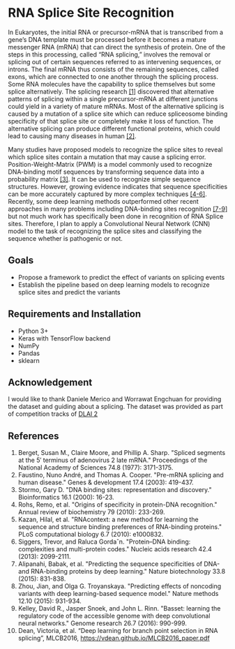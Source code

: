 # RNA Splice Site Recognition

   In Eukaryotes, the initial RNA or precursor-mRNA that is transcribed from a gene’s DNA template must be processed before it becomes a mature messenger RNA (mRNA) that can direct the synthesis of protein. One of the steps in this processing, called “RNA splicing,” involves the removal or splicing out of certain sequences referred to as intervening sequences, or introns. The final mRNA thus consists of the remaining sequences, called exons, which are connected to one another through the splicing process. Some RNA molecules have the capability to splice themselves but some splice alternatively. The splicing research [[1]](#references) discovered that alternative patterns of splicing within a single precursor-mRNA at different junctions could yield in a variety of mature mRNAs. Most of the alternative splicing is caused by a mutation of a splice site which can reduce spliceosome binding specificity of that splice site or completely make it loss of function. The alternative splicing can produce different functional proteins, which could lead to causing many diseases in human [[2]](#references). 

   Many studies have proposed models to recognize the splice sites to reveal which splice sites contain a mutation that may cause a splicing error. Position-Weight-Matrix (PWM) is a model commonly used to recognize DNA-binding motif sequences by transforming sequence data into a probability matrix [[3]](#references). It can be used to recognize simple sequence structures. However, growing evidence indicates that sequence specificities can be more accurately captured by more complex techniques [[4-6]](#references). Recently, some deep learning methods outperformed other recent approaches in many problems including DNA-binding sites recognition [[7-9]](#references) but not much work has specifically been done in recognition of RNA Splice sites. Therefore, I plan to apply a Convolutional Neural Network (CNN) model to the task of recognizing the splice sites and classifying the sequence whether is pathogenic or not.

## Goals
- Propose a framework to predict the effect of variants on splicing events
- Establish the pipeline based on deep learning models to recognize splice sites and predict the variants

## Requirements and Installation
- Python 3+
- Keras with TensorFlow backend
- NumPy
- Pandas
- sklearn

## Acknowledgement
I would like to thank Daniele Merico and Worrawat Engchuan for providing the dataset and guiding about a splicing. The dataset was provided as part of competition tracks of [DLAI 2](https://deeplearningandaiwinterschool.github.io/)

## References
1. Berget, Susan M., Claire Moore, and Phillip A. Sharp. "Spliced segments at the 5′ terminus of adenovirus 2 late mRNA." Proceedings of the National Academy of Sciences 74.8 (1977): 3171-3175.
2. Faustino, Nuno André, and Thomas A. Cooper. "Pre-mRNA splicing and human disease." Genes & development 17.4 (2003): 419-437.
3. Stormo, Gary D. "DNA binding sites: representation and discovery." Bioinformatics 16.1 (2000): 16-23.   
4. Rohs, Remo, et al. "Origins of specificity in protein-DNA recognition." Annual review of biochemistry 79 (2010): 233-269.
5. Kazan, Hilal, et al. "RNAcontext: a new method for learning the sequence and structure binding preferences of RNA-binding proteins." PLoS computational biology 6.7 (2010): e1000832.
6. Siggers, Trevor, and Raluca Gordaˆn. "Protein–DNA binding: complexities and multi-protein codes." Nucleic acids research 42.4 (2013): 2099-2111.
7. Alipanahi, Babak, et al. "Predicting the sequence specificities of DNA-and RNA-binding proteins by deep learning." Nature biotechnology 33.8 (2015): 831-838.
8. Zhou, Jian, and Olga G. Troyanskaya. "Predicting effects of noncoding variants with deep learning-based sequence model." Nature methods 12.10 (2015): 931-934.
9. Kelley, David R., Jasper Snoek, and John L. Rinn. "Basset: learning the regulatory code of the accessible genome with deep convolutional neural networks." Genome research 26.7 (2016): 990-999.
10. Dean, Victoria, et al. “Deep learning for branch point selection in RNA splicing”, MLCB2016, https://vdean.github.io/MLCB2016_paper.pdf
